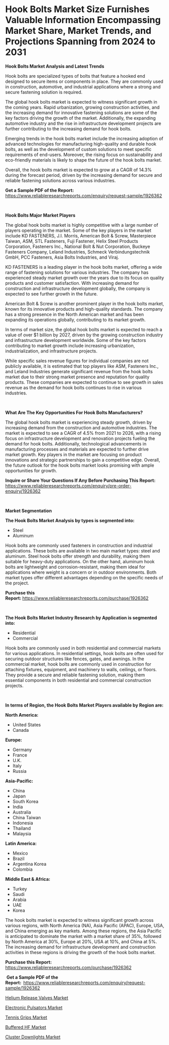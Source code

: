<p><h1>Hook Bolts Market Size Furnishes Valuable Information Encompassing Market Share, Market Trends, and Projections Spanning from 2024 to 2031</h1></p><p><strong>Hook Bolts Market Analysis and Latest Trends</strong></p>
<p><p>Hook bolts are specialized types of bolts that feature a hooked end designed to secure items or components in place. They are commonly used in construction, automotive, and industrial applications where a strong and secure fastening solution is required.</p><p>The global hook bolts market is expected to witness significant growth in the coming years. Rapid urbanization, growing construction activities, and the increasing demand for innovative fastening solutions are some of the key factors driving the growth of the market. Additionally, the expanding automotive industry and the rise in infrastructure development projects are further contributing to the increasing demand for hook bolts.</p><p>Emerging trends in the hook bolts market include the increasing adoption of advanced technologies for manufacturing high-quality and durable hook bolts, as well as the development of custom solutions to meet specific requirements of end-users. Moreover, the rising focus on sustainability and eco-friendly materials is likely to shape the future of the hook bolts market.</p><p>Overall, the hook bolts market is expected to grow at a CAGR of 14.3% during the forecast period, driven by the increasing demand for secure and reliable fastening solutions across various industries.</p></p>
<p><strong>Get a Sample PDF of the Report:&nbsp;</strong> <a href="https://www.reliableresearchreports.com/enquiry/request-sample/1926362">https://www.reliableresearchreports.com/enquiry/request-sample/1926362</a></p>
<p>&nbsp;</p>
<p><strong>Hook Bolts Major Market Players</strong></p>
<p><p>The global hook bolts market is highly competitive with a large number of players operating in the market. Some of the key players in the market include KD FASTENERS, J.I. Morris, American Bolt & Screw, Masterpiece Taiwan, ASM, STL Fasteners, Fuji Fastener, Helix Steel Products Corporation, Fasteners Inc., National Bolt & Nut Corporation, Buckeye Fasteners Company, Leland Industries, Schmeck Verbindungstechnik GmbH, PCC Fasteners, Asia Bolts Industries, and Viraj.</p><p>KD FASTENERS is a leading player in the hook bolts market, offering a wide range of fastening solutions for various industries. The company has experienced steady market growth over the years due to its focus on quality products and customer satisfaction. With increasing demand for construction and infrastructure development globally, the company is expected to see further growth in the future.</p><p>American Bolt & Screw is another prominent player in the hook bolts market, known for its innovative products and high-quality standards. The company has a strong presence in the North American market and has been expanding its operations globally, contributing to its market growth.</p><p>In terms of market size, the global hook bolts market is expected to reach a value of over $1 billion by 2027, driven by the growing construction industry and infrastructure development worldwide. Some of the key factors contributing to market growth include increasing urbanization, industrialization, and infrastructure projects.</p><p>While specific sales revenue figures for individual companies are not publicly available, it is estimated that top players like ASM, Fasteners Inc., and Leland Industries generate significant revenue from the hook bolts market due to their strong market presence and reputation for quality products. These companies are expected to continue to see growth in sales revenue as the demand for hook bolts continues to rise in various industries.</p></p>
<p>&nbsp;</p>
<p><strong>What Are The Key Opportunities For Hook Bolts Manufacturers?</strong></p>
<p><p>The global hook bolts market is experiencing steady growth, driven by increasing demand from the construction and automotive industries. The market is expected to see a CAGR of 4.5% from 2021 to 2026, with a rising focus on infrastructure development and renovation projects fueling the demand for hook bolts. Additionally, technological advancements in manufacturing processes and materials are expected to further drive market growth. Key players in the market are focusing on product innovations and strategic partnerships to gain a competitive edge. Overall, the future outlook for the hook bolts market looks promising with ample opportunities for growth.</p></p>
<p><strong>Inquire or Share Your Questions If Any Before Purchasing This Report:</strong> <a href="https://www.reliableresearchreports.com/enquiry/pre-order-enquiry/1926362">https://www.reliableresearchreports.com/enquiry/pre-order-enquiry/1926362</a></p>
<p>&nbsp;</p>
<p><strong>Market Segmentation</strong></p>
<p><strong>The Hook Bolts Market Analysis by types is segmented into:</strong></p>
<p><ul><li>Steel</li><li>Aluminum</li></ul></p>
<p><p>Hook bolts are commonly used fasteners in construction and industrial applications. These bolts are available in two main market types: steel and aluminum. Steel hook bolts offer strength and durability, making them suitable for heavy-duty applications. On the other hand, aluminum hook bolts are lightweight and corrosion-resistant, making them ideal for applications where weight is a concern or in outdoor environments. Both market types offer different advantages depending on the specific needs of the project.</p></p>
<p><strong>Purchase this Report:&nbsp;</strong><a href="https://www.reliableresearchreports.com/purchase/1926362">https://www.reliableresearchreports.com/purchase/1926362</a></p>
<p>&nbsp;</p>
<p><strong>The Hook Bolts Market Industry Research by Application is segmented into:</strong></p>
<p><ul><li>Residential</li><li>Commercial</li></ul></p>
<p><p>Hook bolts are commonly used in both residential and commercial markets for various applications. In residential settings, hook bolts are often used for securing outdoor structures like fences, gates, and awnings. In the commercial market, hook bolts are commonly used in construction for attaching fixtures, equipment, and machinery to walls, ceilings, or floors. They provide a secure and reliable fastening solution, making them essential components in both residential and commercial construction projects.</p></p>
<p>&nbsp;</p>
<p><strong>In terms of Region, the Hook Bolts Market Players available by Region are:</strong></p>
<p>
    <p> <strong> North America: </strong>
        <ul>
            <li>United States</li>
            <li>Canada</li>
        </ul>
        </p> 
    <p> <strong> Europe: </strong>
        <ul>
            <li>Germany</li>
            <li>France</li>
            <li>U.K.</li>
            <li>Italy</li>
            <li>Russia</li>
        </ul>
        </p> 
    <p> <strong> Asia-Pacific: </strong>
        <ul>
            <li>China</li>
            <li>Japan</li>
            <li>South Korea</li>
            <li>India</li>
            <li>Australia</li>
            <li>China Taiwan</li>
            <li>Indonesia</li>
            <li>Thailand</li>
            <li>Malaysia</li>
        </ul>
        </p> 
    <p> <strong> Latin America: </strong>
        <ul>
            <li>Mexico</li>
            <li>Brazil</li>
            <li>Argentina Korea</li>
            <li>Colombia</li>
        </ul>
        </p> 
    <p> <strong> Middle East & Africa: </strong>
        <ul>
            <li>Turkey</li>
            <li>Saudi</li>
            <li>Arabia</li>
            <li>UAE</li>
            <li>Korea</li>
        </ul>
    </p>
    </p>
<p><p>The hook bolts market is expected to witness significant growth across various regions, with North America (NA), Asia Pacific (APAC), Europe, USA, and China emerging as key markets. Among these regions, the Asia Pacific is anticipated to dominate the market with a market share of 35%, followed by North America at 30%, Europe at 20%, USA at 10%, and China at 5%. The increasing demand for infrastructure development and construction activities in these regions is driving the growth of the hook bolts market.</p></p>
<p><strong>Purchase this Report: </strong><a href="https://www.reliableresearchreports.com/purchase/1926362">https://www.reliableresearchreports.com/purchase/1926362</a></p>
<p>&nbsp;<strong>Get a Sample PDF of the Report:&nbsp;&nbsp;</strong><a href="https://www.reliableresearchreports.com/enquiry/request-sample/1926362">https://www.reliableresearchreports.com/enquiry/request-sample/1926362</a></p>
<p><strong></strong></p>
<p><p><a href="https://angry-finch-aaf.notion.site/Helium-Release-Valves-Market-Size-Evaluating-its-Market-Trends-Growth-and-Projections-2024-2031-d2b89642beb14c4c890641da147cdfdf">Helium Release Valves Market</a></p><p><a href="https://faithful-glue-af3.notion.site/Insights-into-Electronic-Pulsators-Market-Size-Analysing-Market-Share-Trends-and-Growth-from-2024-9053ca6304b2497c8138aaa7b05d8964">Electronic Pulsators Market</a></p><p><a href="https://view.publitas.com/reportprime-1/tennis-grips-market-size-market-share-and-global-market-analysis-report-2024-2031/">Tennis Grips Market</a></p><p><a href="https://view.publitas.com/reportprime-1/buffered-hf-market-research-report-provides-critical-insights-that-can-help-shape-business-development-and-investment-strategies/">Buffered HF Market</a></p><p><a href="https://chivalrous-flock-a86.notion.site/Cluster-Downlights-Market-Size-Share-Trends-Analysis-Report-By-Application-Regional-Outlook-Com-e2813da0f4e4468b80b6857c2b9e4129">Cluster Downlights Market</a></p></p>